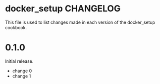 # docker_setup CHANGELOG

This file is used to list changes made in each version of the docker_setup cookbook.

# 0.1.0

Initial release.

- change 0
- change 1

